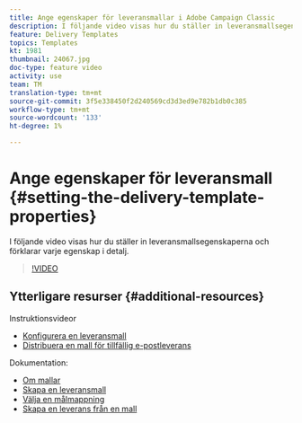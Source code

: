 ```yaml
---
title: Ange egenskaper för leveransmallar i Adobe Campaign Classic
description: I följande video visas hur du ställer in leveransmallsegenskaperna i Adobe Campaign Classic och hur du förklarar varje egenskap i detalj.
feature: Delivery Templates
topics: Templates
kt: 1981
thumbnail: 24067.jpg
doc-type: feature video
activity: use
team: TM
translation-type: tm+mt
source-git-commit: 3f5e338450f2d240569cd3d3ed9e782b1db0c385
workflow-type: tm+mt
source-wordcount: '133'
ht-degree: 1%

---
```



# Ange egenskaper för leveransmall {#setting-the-delivery-template-properties}

I följande video visas hur du ställer in leveransmallsegenskaperna och förklarar varje egenskap i detalj.

>[!VIDEO](https://video.tv.adobe.com/v/24067?quality=12)

## Ytterligare resurser {#additional-resources}

Instruktionsvideor

* [Konfigurera en leveransmall](/help/acc/sending-messages/using-delivery-templates/configuring-a-delivery-template.md)
* [Distribuera en mall för tillfällig e-postleverans](/help/acc/sending-messages/using-delivery-templates/deploying-ad-hoc-email-delivery-template.md)

Dokumentation:

* [Om mallar](https://docs.campaign.adobe.com/doc/AC/en/DLV_Using_delivery_templates_About_templates.html)
* [Skapa en leveransmall](https://docs.campaign.adobe.com/doc/AC/en/DLV_Using_delivery_templates_Creating_a_delivery_template.html)
* [Välja en målmappning](https://docs.campaign.adobe.com/doc/AC/en/DLV_Using_delivery_templates_Selecting_a_target_mapping.html)
* [Skapa en leverans från en mall](https://docs.campaign.adobe.com/doc/AC/en/DLV_Using_delivery_templates_Creating_a_delivery_from_a_template.html)
